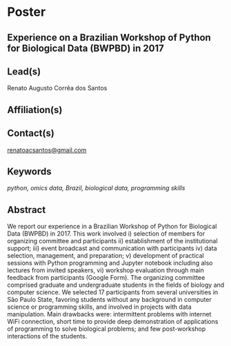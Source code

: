 # Poster

## **Experience on a Brazilian Workshop of Python for Biological Data (BWPBD) in 2017**

## Lead(s)
Renato Augusto Corrêa dos Santos

## Affiliation(s)


## Contact(s)
renatoacsantos@gmail.com

## Keywords
*python, omics data, Brazil, biological data, programming skills*
 
## Abstract
We report our experience in a Brazilian Workshop of Python for Biological Data (BWPBD) in 2017. This work involved i) selection of members for organizing committee and participants ii) establishment of the institutional support; iii) event broadcast and communication with participants iv) data selection, management, and preparation; v) development of practical sessions with Python programming and Jupyter notebook including also lectures from invited speakers, vi) workshop evaluation through main feedback from participants (Google Form). The organizing committee comprised graduate and undergraduate students in the fields of biology and computer science. We selected 17 participants from several universities in São Paulo State, favoring students without any background in computer science or programming skills, and involved in projects with data manipulation. Main drawbacks were: intermittent problems with internet WiFi connection, short time to provide deep demonstration of applications of programming to solve biological problems; and few post-workshop interactions of the students.
